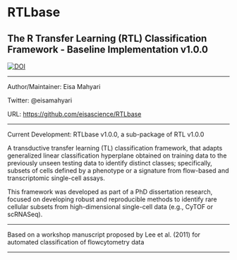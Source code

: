 # RTLbase
## The R Transfer Learning (RTL) Classification Framework - Baseline Implementation v1.0.0

<a href="https://zenodo.org/badge/latestdoi/160988086"><img src="https://zenodo.org/badge/160988086.svg" alt="DOI"></a>


-----------

Author/Maintainer: Eisa Mahyari

Twitter: @eisamahyari

URL: https://github.com/eisascience/RTLbase

-----------
Current Development: RTLbase v1.0.0, a sub-package of RTL v1.0.0

A transductive transfer learning (TL) classification framework, that adapts generalized linear classification hyperplane obtained on training data to the previously unseen testing data to identify distinct classes; specifically, subsets of cells defined by a phenotype or a signature from flow-based and transcriptomic single-cell assays.

This framework was developed as part of a PhD dissertation research, focused on developing robust and reproducible methods to identify rare cellular subsets from high-dimensional single-cell data (e.g., CyTOF or scRNASeq). 

-------------

Based on a workshop manuscript proposed by Lee et al. (2011) for automated classification of flowcytometry data

-------------

